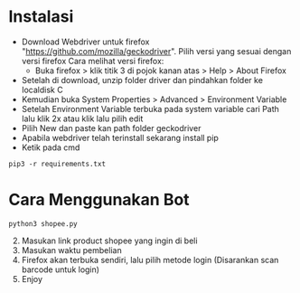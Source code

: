 # Instalasi

* Download Webdriver untuk firefox "https://github.com/mozilla/geckodriver". Pilih versi yang sesuai dengan versi firefox
   Cara melihat versi firefox:
   - Buka firefox > klik titik 3 di pojok kanan atas > Help > About Firefox
* Setelah di download, unzip folder driver dan pindahkan folder ke localdisk C
* Kemudian buka System Properties > Advanced > Environment Variable
* Setelah Environment Variable terbuka pada system variable cari Path lalu klik 2x atau klik lalu pilih edit
* Pilih New dan paste kan path folder geckodriver
* Apabila webdriver telah terinstall sekarang install pip
* Ketik pada cmd 
```
pip3 -r requirements.txt
```
# Cara Menggunakan Bot

```
python3 shopee.py
```
2. Masukan link product shopee yang ingin di beli
3. Masukan waktu pembelian
4. Firefox akan terbuka sendiri, lalu pilih metode login (Disarankan scan barcode untuk login)
5. Enjoy
